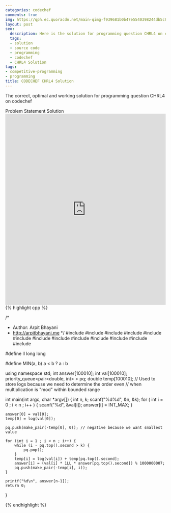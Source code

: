 ```yaml
---
categories: codechef
comments: true
img: https://qph.ec.quoracdn.net/main-qimg-f939681b0b47e5540398244db5c8966f?convert_to_webp=true
layout: post
seo:
  description: Here is the solution for programming question CHRL4 on codechef
  tags:
  - solution
  - source code
  - programming
  - codechef
  - CHRL4 Solution
tags:
- competitive-programming
- programming
title: CODECHEF CHRL4 Solution
---
```

The correct, optimal and working solution for programming question CHRL4 on codechef

<div class="ui secondary pointing large menu">
  <a class="grey item" data-tab="problem-statement">
    Problem Statement
  </a>
  <a class="active item grey" data-tab="solution">
    Solution
  </a>
</div>
<div class="ui bottom attached tab" data-tab="problem-statement">
    <iframe src="https://www.codechef.com/problems/CHRL4" width="100%" height="600px" style="overflow: scroll; border: none;"></iframe>
</div>
<div class="ui bottom attached active tab" data-tab="solution">
{% highlight cpp %}

/*
 *  Author: Arpit Bhayani
 *  http://arpitbhayani.me
 */
#include <cmath>
#include <cstdio>
#include <cstdlib>
#include <climits>
#include <deque>
#include <iostream>
#include <list>
#include <limits>
#include <map>
#include <queue>
#include <set>
#include <stack>
#include <vector>

#define ll long long

#define MIN(a, b) a < b ? a : b

using namespace std;
int answer[100010];
int val[100010];
priority_queue<pair<double, int> > pq;
double temp[100010];
// Used to store logs because we need to determine the order even
// when multiplication is "mod" within bounded range

int main(int argc, char *argv[]) {
    int n, k;
    scanf("%d%d", &n, &k);
    for ( int i = 0 ; i < n ; i++ ) {
        scanf("%d", &val[i]);
        answer[i] = INT_MAX;
    }

    answer[0] = val[0];
    temp[0] = log(val[0]);

    pq.push(make_pair(-temp[0], 0)); // negative because we want smallest value

    for (int i = 1 ; i < n ; i++) {
        while (i - pq.top().second > k) {
            pq.pop();
        }
        temp[i] = log(val[i]) + temp[pq.top().second];
        answer[i] = (val[i] * 1LL * answer[pq.top().second]) % 1000000007;
        pq.push(make_pair(-temp[i], i));
    }

    printf("%d\n", answer[n-1]);
    return 0;
}


{% endhighlight %}
</div>
